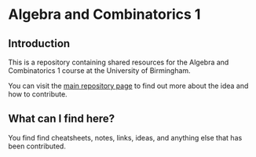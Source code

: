 Algebra and Combinatorics 1
===========================

Introduction
------------
This is a repository containing shared resources for the Algebra and Combinatorics 1 course at the University of Birmingham. 

You can visit the [main repository page][main-repo] to find out more about the idea and how to contribute.

What can I find here?
-----------------------
You find find cheatsheets, notes, links, ideas, and anything else that has been contributed.

[main-repo]: https://github.com/UoB-Mathematics/UoB-Mathematics-Students
